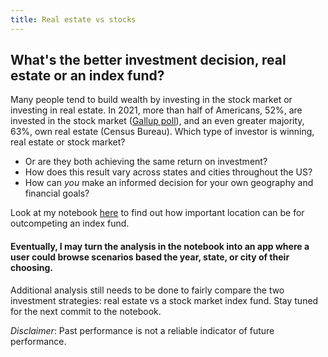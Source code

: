 ```yaml
---
title: Real estate vs stocks
---
```

## What's the better investment decision, real estate or an index fund?
Many people tend to build wealth by investing in the stock market or investing in real estate. In 2021, more than half of Americans, 52%, are invested in the stock market ([Gallup poll](https://news.gallup.com/poll/266807/percentage-americans-owns-stock.aspx)), and an even greater majority, 63%, own real estate (Census Bureau). Which type of investor is winning, real estate or stock market? 
- Or are they both achieving the same return on investment? 
- How does this result vary across states and cities throughout the US? 
- How can *you* make an informed decision for your own geography and financial goals?

Look at my notebook [here](https://github.com/fxpena/RE_v_stocks/blob/main/RE_v_stocks.ipynb) to find out how important location can be for outcompeting an index fund.

#### Eventually, I may turn the analysis in the notebook into an app where a user could browse scenarios based the year, state, or city of their choosing.
Additional analysis still needs to be done to fairly compare the two investment strategies: real estate vs a stock market index fund. Stay tuned for the next commit to the notebook.

*Disclaimer*: Past performance is not a reliable indicator of future performance.
